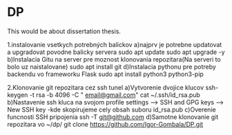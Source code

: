 # DP
This would be about dissertation thesis.

1.instalovanie vsetkych potrebných balickov
a)najprv je potrebne updatovat a upgradovat povodne balicky servera
sudo apt update
sudo apt upgrade -y
b)Instalacia Gitu na server pre moznost klonovania repozitara(Na serveri to bolo uz naistalovane)
sudo apt install git
d)Instalacia pythonu pre potreby backendu vo frameworku Flask
sudo apt install python3 python3-pip

2.Klonovanie git repozitara cez ssh tunel
a)Vytvorenie dvojice klucov
ssh-keygen -t rsa -b 4096 -C " email@gmail.com"
cat ~/.ssh/id_rsa.pub
b)Nastavenie ssh kluca na svojom profile
settings --> SSH and GPG keys --> New SSH key
-kde skopirujeme cely obsah suboru id_rsa.pub
c)Overenie funcnosti SSH pripojenia
ssh -T git@github.com
d)Samotne klonovanie git repozitara vo ~/dp/
git clone https://github.com/Igor-Gombala/DP.git
